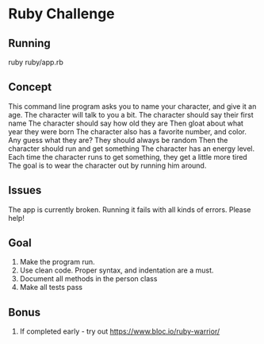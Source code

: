 # Ruby Challenge

## Running

  ruby ruby/app.rb

## Concept

This command line program asks you to name your character, and give it an age.
The character will talk to you a bit.
The character should say their first name
The character should say how old they are
Then gloat about what year they were born
The character also has a favorite number, and color. Any guess what they are? They should always be random
Then the character should run and get something
The character has an energy level.
Each time the character runs to get something, they get a little more tired
The goal is to wear the character out by running him around.

## Issues

The app is currently broken. Running it fails with all kinds of errors. Please help!


## Goal

1. Make the program run.
2. Use clean code. Proper syntax, and indentation are a must.
3. Document all methods in the person class
4. Make all tests pass


## Bonus

1. If completed early - try out https://www.bloc.io/ruby-warrior/
